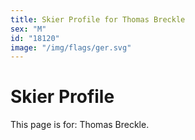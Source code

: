 ```yaml
---
title: Skier Profile for Thomas Breckle
sex: "M"
id: "18120"
image: "/img/flags/ger.svg" 
---
```


# Skier Profile

This page is for: Thomas Breckle.
    